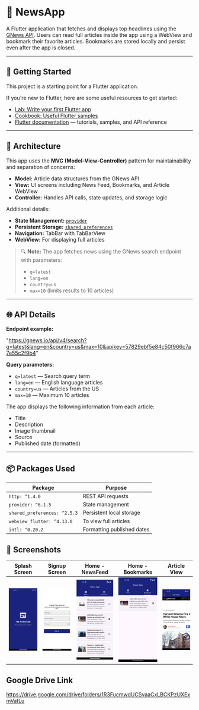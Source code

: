 # 📰 NewsApp

A Flutter application that fetches and displays top headlines using the [GNews API](https://gnews.io). Users can read full articles inside the app using a WebView and bookmark their favorite articles. Bookmarks are stored locally and persist even after the app is closed.

---

## 🚀 Getting Started

This project is a starting point for a Flutter application.

If you're new to Flutter, here are some useful resources to get started:

- [Lab: Write your first Flutter app](https://docs.flutter.dev/get-started/codelab)
- [Cookbook: Useful Flutter samples](https://docs.flutter.dev/cookbook)
- [Flutter documentation](https://docs.flutter.dev/) — tutorials, samples, and API reference

---

## 🧠 Architecture

This app uses the **MVC (Model-View-Controller)** pattern for maintainability and separation of concerns:

- **Model:** Article data structures from the GNews API  
- **View:** UI screens including News Feed, Bookmarks, and Article WebView  
- **Controller:** Handles API calls, state updates, and storage logic  

Additional details:

- **State Management:** [`provider`](https://pub.dev/packages/provider)  
- **Persistent Storage:** [`shared_preferences`](https://pub.dev/packages/shared_preferences)  
- **Navigation:** TabBar with TabBarView  
- **WebView:** For displaying full articles  

> 🔍 **Note:** The app fetches news using the GNews search endpoint with parameters:
> 
> - `q=latest`  
> - `lang=en`  
> - `country=us`  
> - `max=10` (limits results to 10 articles)

---

## 🌐 API Details

**Endpoint example:**

"https://gnews.io/api/v4/search?q=latest&lang=en&country=us&max=10&apikey=57829ebf5e84c50f966c7a7e55c2f9b4"


**Query parameters:**

- `q=latest` — Search query term  
- `lang=en` — English language articles  
- `country=us` — Articles from the US  
- `max=10` — Maximum 10 articles  

The app displays the following information from each article:

- Title  
- Description  
- Image thumbnail  
- Source  
- Published date (formatted)

---

## 📦 Packages Used

| Package              | Purpose                      |
|----------------------|------------------------------|
| `http: ^1.4.0`         | REST API requests            |
| `provider: ^6.1.5`     | State management             |
| `shared_preferences: ^2.5.3` | Persistent local storage    |
| `webview_flutter: ^4.13.0`   | To view full articles       |
| `intl: ^0.20.2`        | Formatting published dates  |



## 📸 Screenshots

| Splash Screen                  | Signup Screen                | Home - NewsFeed              | Home - Bookmarks             | Article View                 |
|-------------------------------|-----------------------------|-----------------------------|-----------------------------|------------------------------|
| ![Splash Screen](screenshots/splashscreen.png) | ![Signup Screen](screenshots/signup.png) | ![NewsFeed](screenshots/newsfeed.png) | ![Bookmarks](screenshots/bookmarks.png) | ![Article View](screenshots/article_view.png) |

 
## Google Drive Link

https://drive.google.com/drive/folders/1R3FucmwdUCSvaaCxLBCKPzUXExmVatLu